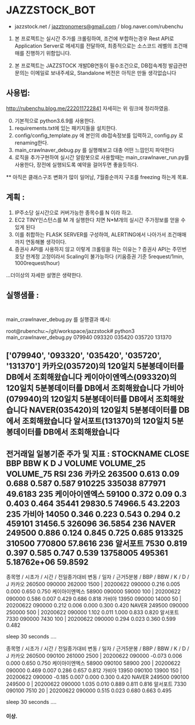 # JAZZSTOCK_BOT

* jazzstock.net / jazztronomers@gmail.com / blog.naver.com/rubenchu 

1) 본 프로젝트는 실시간 주가를 크롤링하여, 조건에 부합하는경우 Rest API로 Application Server로 메세지를 전달하여, 최종적으로는 소스코드 레벨의 조건매매를 진행하기 위함입니다.

2) 본 프로젝트는 JAZZSTOCK 개발DB연동이 필수조건으로, DB접속계정 발급관련 문의는 이메일로 보내주세요, Standalone 버전은 아직은 만들 생각없습니다



## 사용법:

http://rubenchu.blog.me/222011722841
자세히는 위 링크에 정리하였음.

0) 기본적으로 python3.6.9를 사용한다.
1) requirements.txt에 있는 패키지들을 설치한다.
2) config/config_template.py 에 본인의 db접속정보를 입력하고, config.py 로 renaming한다.
3) main_crawlnaver_debug.py 를 실행해보고 대충 어떤 느낌인지 파악한다
4) 로직을 추가구현하여 실시간 알람봇으로 사용할때는 main_crawlnaver_run.py를 사용한다, 장전에 실행되도록 예약을 걸어두면 좋을듯하다.

** 아직은 클래스구조 변화가 많이 일어남, 7월중순까지 구조를 freezing 하는게 목표. 

## 계획 :

1) IP주소당 실시간으로 커버가능한 종목수를 N 이라 하고.
2) EC2 TINY인스턴스를 M 개 실행한다 치면 N*M개의 실시간 주가정보를 얻을 수 있게 된다
3) 이를 취합하는 FLASK SERVER를 구성하여, ALERTING에서 나아가서 조건매매까지 연동해볼 생각이다.
4) 증권사 API를 사용하지 않고 이렇게 크롤링을 하는 이유는 ? 
    증권사 API는 주민번호당 한계정 고정이라서 Scaling이 불가능하다 (키움증권 기준 5request/1min, 1000request/hour)

...더이상의 자세한 설명은 생략한다.
    


## 실행샘플 :<pre>

main_crawlnaver_debug.py 를 실행결과 예시:


root@rubenchu:~/git/workspace/jazzstock# python3 main_crawlnaver_debug.py 079940 093320 035420 035720 131370

['079940', '093320', '035420', '035720', '131370']
카카오(035720)의 120일치 5분봉데이터를 DB에서 조회해왔습니다
케이아이엔엑스(093320)의 120일치 5분봉데이터를 DB에서 조회해왔습니다
가비아(079940)의 120일치 5분봉데이터를 DB에서 조회해왔습니다
NAVER(035420)의 120일치 5분봉데이터를 DB에서 조회해왔습니다
알서포트(131370)의 120일치 5분봉데이터를 DB에서 조회해왔습니다
----------------------------------------------------------------------------------------------------
전거래일 일봉기준 주가 및 지표 :
    STOCKNAME   CLOSE    BBP    BBW      K      D      J    VOLUME VOLUME_25    VOLUME_75      RSI
236       카카오  263500  0.613   0.09  0.688  0.587  0.587    910225    335038       877971  49.6183
235   케이아이엔엑스   59100  0.372   0.09    0.3  0.403  0.464     35441   29830.5      74966.5  43.2203
235       가비아   14050  0.346  0.223  0.543  0.294    0.2    459101   31456.5       326096  36.5854
236     NAVER  249500  0.886  0.124  0.845  0.725  0.685    913325    310500       770800  57.8616
236      알서포트    7530  0.819  0.397  0.585  0.747  0.539  13758005    495361  5.18762e+06  59.8592
----------------------------------------------------------------------------------------------------

종목명 / 시초가 / 시간 / 전일종가대비 변동 / 일자 / 근거5분봉 / BBP / BBW / K / D / J 
카카오      260500 090000   262000 1500 |       20200622        090000  0.216   0.005   0.000   0.650   0.750
케이아이엔엑스   58900 090000    59000  100 |   20200622        090000  0.586   0.007   0.429   0.686   0.818
가비아       13950 090000    14000   50 |       20200622        090000  0.212   0.006   0.000   0.300   0.420
NAVER    249500 090000   250000  500 |  20200622        090000  1.102   0.011   1.000   0.833   0.820
알서포트       7330 090000     7430  100 |      20200622        090000  0.294   0.023   0.360   0.599   0.482


  sleep 30 seconds ....


종목명 / 시초가 / 시간 / 전일종가대비 변동 / 일자 / 근거5분봉 / BBP / BBW / K / D / J 
카카오      260500 090100   261000 2500 |       20200622        090000  -0.073  0.006   0.000   0.650   0.750
케이아이엔엑스   58900 090100    58900  200 |   20200622        090000  0.469   0.007   0.286   0.657   0.812
가비아       13950 090100    13900  150 |       20200622        090000  -0.185  0.007   0.000   0.300   0.420
NAVER    249500 090100   249500    0 |  20200622        090000  1.035   0.010   0.889   0.811   0.816
알서포트       7330 090100     7510   20 |      20200622        090000  0.515   0.023   0.680   0.663   0.495


  sleep 30 seconds ....


</pre>


#### 이상.